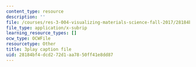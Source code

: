 ```yaml
---
content_type: resource
description: ''
file: /courses/res-3-004-visualizing-materials-science-fall-2017/28184bf4dcd272d1aa7850ff41e8dd87_yb-cS9xeNqs.srt
file_type: application/x-subrip
learning_resource_types: []
ocw_type: OCWFile
resourcetype: Other
title: 3play caption file
uid: 28184bf4-dcd2-72d1-aa78-50ff41e8dd87
---
```

